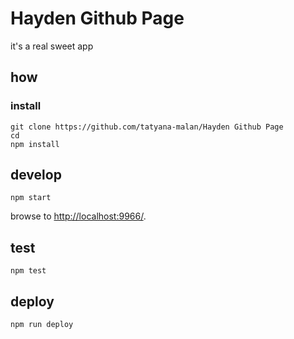 
# Hayden Github Page

it's a real sweet app

## how

### install

```
git clone https://github.com/tatyana-malan/Hayden Github Page
cd 
npm install
```

## develop

```
npm start
```

browse to <http://localhost:9966/>.

## test

```
npm test
```

## deploy

```
npm run deploy
```
